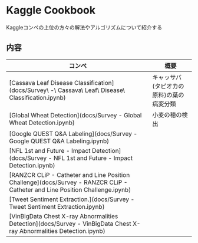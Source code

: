 # Kaggle Cookbook

Kaggleコンペの上位の方々の解法やアルゴリズムについて紹介する

## 内容

| コンペ | 概要 |
| ---- | ------ |
| [Cassava Leaf Disease Classification](docs/Survey\ -\ Cassava\ Leaf\ Disease\ Classification.ipynb) | キャッサバ(タピオカの原料)の葉の病変分類 |
| [Global Wheat Detection](docs/Survey - Global Wheat Detection.ipynb) | 小麦の穂の検出 |
| [Google QUEST Q&A Labeling](docs/Survey - Google QUEST Q&A Labeling.ipynb) | |
| [NFL 1st and Future - Impact Detection](docs/Survey - NFL 1st and Future - Impact Detection.ipynb) | |
| [RANZCR CLiP - Catheter and Line Position Challenge](docs/Survey - RANZCR CLiP - Catheter and Line Position Challenge.ipynb) | |
| [Tweet Sentiment Extraction.](docs/Survey - Tweet Sentiment Extraction.ipynb) | |
| [VinBigData Chest X-ray Abnormalities Detection](docs/Survey - VinBigData Chest X-ray Abnormalities Detection.ipynb) | |

